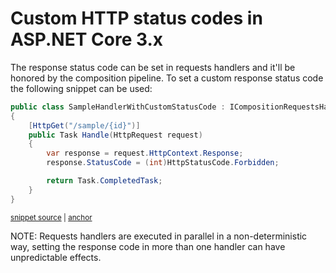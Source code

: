 <!--
GENERATED FILE - DO NOT EDIT
This file was generated by [MarkdownSnippets](https://github.com/SimonCropp/MarkdownSnippets).
Source File: /docs/custom-http-status-codes.md
To change this file edit the source file and then run MarkdownSnippets.
-->

# Custom HTTP status codes in ASP.NET Core 3.x

The response status code can be set in requests handlers and it'll be honored by the composition pipeline. To set a custom response status code the following snippet can be used:

<!-- snippet: net-core-3x-sample-handler-with-custom-status-code -->
<a id='snippet-net-core-3x-sample-handler-with-custom-status-code'></a>
```cs
public class SampleHandlerWithCustomStatusCode : ICompositionRequestsHandler
{
    [HttpGet("/sample/{id}")]
    public Task Handle(HttpRequest request)
    {
        var response = request.HttpContext.Response;
        response.StatusCode = (int)HttpStatusCode.Forbidden;

        return Task.CompletedTask;
    }
}
```
<sup><a href='/src/Snippets.NetCore3x/SampleHandler/SampleHandler.cs#L22-L34' title='Snippet source file'>snippet source</a> | <a href='#snippet-net-core-3x-sample-handler-with-custom-status-code' title='Start of snippet'>anchor</a></sup>
<!-- endSnippet -->

NOTE: Requests handlers are executed in parallel in a non-deterministic way, setting the response code in more than one handler can have unpredictable effects.
